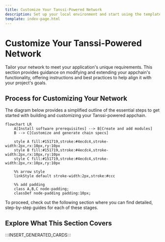 ```yaml
---
title: Customize Your Tanssi-Powered Network
description: Set up your local environment and start using the templates to build your network with Substrate, a powerful and modular blockchain framework based in Rust.
template: index-page.html
---
```


# Customize Your Tanssi-Powered Network

Tailor your network to meet your application's unique requirements. This section provides guidance on modifying and extending your appchain's functionality, offering instructions and best practices to help align it with your project's goals.

## Process for Customizing Your Network

The diagram below provides a simplified outline of the essential steps to get started with building and customizing your Tanssi-powered appchain.

```mermaid
flowchart LR
    A[Install software prerequisites] --> B[Create and add modules]
    B --> C[Customize and generate chain specs]

    style A fill:#151719,stroke:#4ecdc4,stroke-width:2px,rx:10px,ry:10px
    style B fill:#151719,stroke:#4ecdc4,stroke-width:2px,rx:10px,ry:10px
    style C fill:#151719,stroke:#4ecdc4,stroke-width:2px,rx:10px,ry:10px

    %% arrow style
    linkStyle default stroke-width:2px,stroke:#ccc

    %% add padding
    class A,B,C node-padding;
    classDef node-padding padding:10px;
```

To proceed, check out the following section where you can find detailed, step-by-step guides for each of these stages.

## Explore What This Section Covers

:::INSERT_GENERATED_CARDS:::
